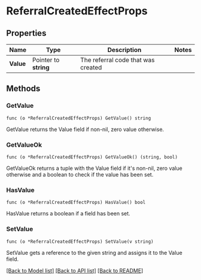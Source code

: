 # ReferralCreatedEffectProps

## Properties

Name | Type | Description | Notes
------------ | ------------- | ------------- | -------------
**Value** | Pointer to **string** | The referral code that was created | 

## Methods

### GetValue

`func (o *ReferralCreatedEffectProps) GetValue() string`

GetValue returns the Value field if non-nil, zero value otherwise.

### GetValueOk

`func (o *ReferralCreatedEffectProps) GetValueOk() (string, bool)`

GetValueOk returns a tuple with the Value field if it's non-nil, zero value otherwise
and a boolean to check if the value has been set.

### HasValue

`func (o *ReferralCreatedEffectProps) HasValue() bool`

HasValue returns a boolean if a field has been set.

### SetValue

`func (o *ReferralCreatedEffectProps) SetValue(v string)`

SetValue gets a reference to the given string and assigns it to the Value field.


[[Back to Model list]](../README.md#documentation-for-models) [[Back to API list]](../README.md#documentation-for-api-endpoints) [[Back to README]](../README.md)


